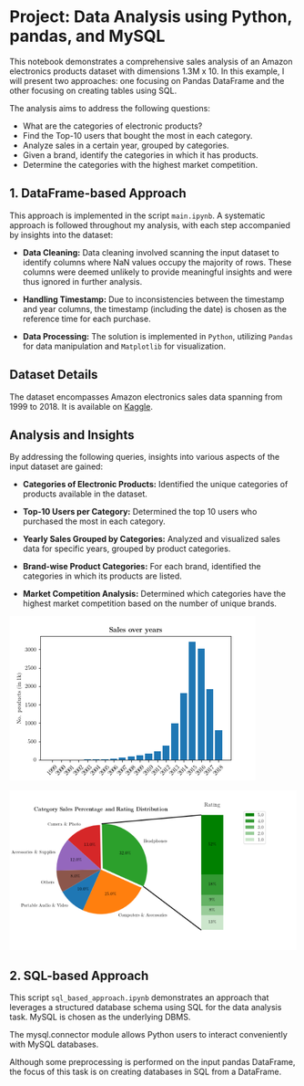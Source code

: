 # Project: Data Analysis using Python, pandas, and MySQL

This notebook demonstrates a comprehensive sales analysis of an Amazon electronics products dataset with dimensions 1.3M x 10.
In this example, I will present two approaches: one focusing on Pandas DataFrame and the other focusing on creating tables using SQL.

The analysis aims to address the following questions:
- What are the categories of electronic products?
- Find the Top-10 users that bought the most in each category.
- Analyze sales in a certain year, grouped by categories.
- Given a brand, identify the categories in which it has products.
- Determine the categories with the highest market competition.

## **1. DataFrame-based Approach**

This approach is implemented in the script `main.ipynb`.
A systematic approach is followed throughout my analysis, with each step accompanied by insights into the dataset: 
- **Data Cleaning:** 
Data cleaning involved scanning the input dataset to identify columns where NaN values occupy the majority of rows.
These columns were deemed unlikely to provide meaningful insights and were thus ignored in further analysis.

- **Handling Timestamp:**
Due to inconsistencies between the timestamp and year columns, the timestamp (including the date) is chosen as the reference time for each purchase.

- **Data Processing:**
The solution is implemented in `Python`, utilizing `Pandas` for data manipulation and `Matplotlib` for visualization.

## **Dataset Details**

The dataset encompasses Amazon electronics sales data spanning from 1999 to 2018. It is available on [Kaggle](https://www.kaggle.com/datasets/edusanketdk/electronics/data).

## **Analysis and Insights**
By addressing the following queries, insights into various aspects of the input dataset are gained:

- **Categories of Electronic Products:**
        Identified the unique categories of products available in the dataset.

- **Top-10 Users per Category:**
        Determined the top 10 users who purchased the most in each category.

- **Yearly Sales Grouped by Categories:**
        Analyzed and visualized sales data for specific years, grouped by product categories.

- **Brand-wise Product Categories:**
        For each brand, identified the categories in which its products are listed.

- **Market Competition Analysis:**
        Determined which categories have the highest market competition based on the number of unique brands.

![Sales.png](./plots/Sales.png)

![PieChart_exploded.png](./plots/PieChart_exploded.png)

## **2. SQL-based Approach**

This script `sql_based_approach.ipynb` demonstrates an approach that leverages a structured database schema using SQL for the data analysis task. MySQL is chosen as the underlying DBMS.

The mysql.connector module allows Python users to interact conveniently with MySQL databases.

Although some preprocessing is performed on the input pandas DataFrame, the focus of this task is on creating databases in SQL from a DataFrame.
